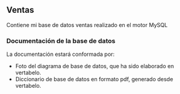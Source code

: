 ## Ventas
Contiene mi base de datos ventas realizado en el motor MySQL

### Documentación de la base de datos
La documentación estará conformada por:
- Foto del diagrama de base de datos, que ha sido elaborado en vertabelo.
- Diccionario de base de datos en formato pdf, generado desde vertabelo. 
